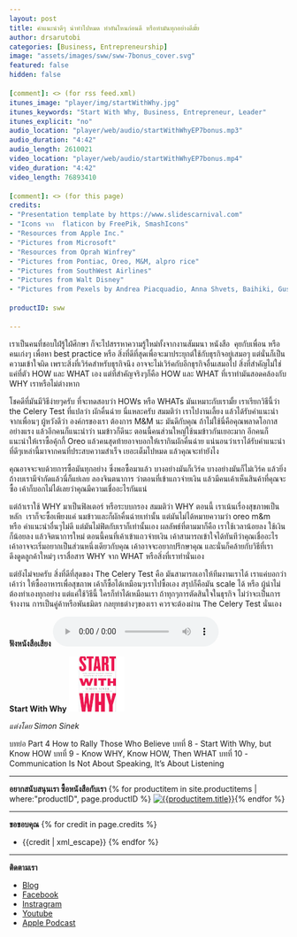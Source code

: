 ```yaml
---
layout: post
title: คำแนะนำดีๆ น่าทำไปหมด ทำอันไหนก่อนดี หรือทำมันทุกอย่างดีมั้ย
author: drsarutobi
categories: [Business, Entrepreneurship]
image: "assets/images/sww/sww-7bonus_cover.svg"
featured: false
hidden: false

[comment]: <> (for rss feed.xml)
itunes_image: "player/img/startWithWhy.jpg"
itunes_keywords: "Start With Why, Business, Entrepreneur, Leader"
itunes_explicit: "no"
audio_location: "player/web/audio/startWithWhyEP7bonus.mp3"
audio_duration: "4:42"
audio_length: 2610021
video_location: "player/web/audio/startWithWhyEP7bonus.mp4"
video_duration: "4:42"
video_length: 76893410

[comment]: <> (for this page)
credits:
- "Presentation template by https://www.slidescarnival.com"
- "Icons จาก  flaticon by FreePik, SmashIcons"
- "Resources from Apple Inc."
- "Pictures from Microsoft"
- "Resources from Oprah Winfrey"
- "Pictures from Pontiac, Oreo, M&M, alpro rice"
- "Pictures from SouthWest Airlines"
- "Pictures from Walt Disney"
- "Pictures from Pexels by Andrea Piacquadio, Anna Shvets, Baihiki, Gustavo Fring, Kewin Bidwell, Mattheus Bartelli, Oleg Magni, Pixabay"

productID: sww

---
```

เราเป็นคนที่ชอบใฝ่รู้ใฝ่ศึกษา 
ก็จะไปสรรหาความรู้ใหม่ทั้งจากงานสัมมนา หนังสือ  คุยกับเพื่อน หรือคนเก่งๆ 
เพื่อหา best practice หรือ สิ่งที่ดีที่สุดเพื่อจะมาประยุกต์ใช้กับธุรกิจอยู่เสมอๆ
แต่นั่นก็เป็นความเข้าใจผิด เพราะสิ่งที่เวิร์คสำหรับธุรกิจนึง อาจจะไม่เวิร์คกับอีกธุรกิจอื่นเสมอไป
สิ่งที่สำคัญไม่ใช่แค่ที่ตัว HOW และ WHAT เอง
แต่ที่สำคัญจริงๆก็คือ HOW และ WHAT ที่เราทำมันสอดคล้องกับ WHY เราหรือไม่ต่างหาก 

โชคดีที่มันมีวิธีง่ายๆครับ ที่จะทดสอบว่า HOWs หรือ WHATs มันเหมาะกับเรามั้ย 
เราเรียกวิธีนี้ว่า the Celery Test ที่แปลว่า ผักคื่นฉ่าย นี่แหละครับ
สมมติว่า เราไปงานเลี้ยง แล้วได้รับคำแนะนำจากเพื่อนๆ ผู้หวังดีว่า 
องค์กรของเรา ต้องการ M&M นะ มันดีกับคุณ 
ถ้าไม่ใช้นี่คือคุณพลาดโอกาสอย่างแรง
แล้วอีกคนก็แนะนำว่า นมข้าวก็ดีนะ ตอนนี้คนส่วนใหญ่ใช้นมข้าวกันเยอะมาก
อีกคนก็แนะนำให้เราซื้อคุ้กกี้ Oreo
แล้วคนสุดท้ายอาจบอกให้เรากินผักคื่นฉ่าย
แน่นอนว่าเราได้รับคำแนะนำที่ดีๆเหล่านี้มาจากคนที่ประสบความสำเร็จ เยอะเต็มไปหมด 
แล้วคุณจะทำยังไง

คุณอาจจะจบด้วยการซื้อมันทุกอย่าง 
ซึ่งพอซื้อมาแล้ว บางอย่างมันก็เวิร์ค บางอย่างมันก็ไม่เวิร์ค 
แล้วยิ่งถ้างบเรามีจำกัดแล้วนี่ก็แย่เลย
ลองจินตนาการ ว่าตอนที่เข้าแถวจ่ายเงิน แล้วมีคนเค้าเห็นสินค้าที่คุณจะซื้อ
เค้าก็บอกไม่ได้เลยว่าคุณมีความเชื่ออะไรกันแน่

แต่ถ้าเราใช้ WHY มาเป็นฟิลเตอร์ หรือระบบกรอง สมมติว่า WHY ตอนนี้ เราเน้นเรื่องสุขภาพเป็นหลัก  
เราก็จะซื้อเพียงแค่ นมข้าวและก็ผักคื่นฉ่ายเท่านั้น 
แต่มันไม่ได้หมายความว่า oreo m&m หรือ คำแนะนำอื่นๆไม่ดี แต่มันไม่ฟิตกับเราก็เท่านั้นเอง
ผลลัพธ์ที่ตามมาก็คือ เราใช้เวลาน้อยลง ใช้เงินก็น้อยลง
แล้วจิตนาการใหม่ ตอนนี้คนที่เค้าเข้าแถวจ่ายเงิน เค้าสามารถเข้าใจได้ทันทีว่าคุณเชื่ออะไร
เค้าอาจจะเริ่มอยากเป็นส่วนหนึ่งเดียวกับคุณ เค้าอาจจะอยากปรึกษาคุณ
และนั่นก็คล้ายกับวิธีที่เราดึงดูดลูกค้าใหม่ๆ
เราสื่อสาร WHY จาก WHAT หรือสิ่งที่เราทำนั่นเอง

แต่ยังไม่จบครับ สิ่งที่ดีที่สุดของ The Celery Test คือ 
มันสามารถเอาให้ทีมงานเราได้ เราแค่บอกว่าเค้าว่า ให้ซื้ออาหารเพื่อสุขภาพ เค้าก็ซื้อได้เหมือนๆเราไปซื้อเอง 
สรุปก็คือมัน scale ได้ หรือ ผู้นำไม่ต้องทำเองทุกอย่าง แต่แค่ใช้วิธีนี้ ใครก็ทำได้เหมือนเรา
ถ้าทุกๆการตัดสินใจในธุรกิจ 
ไม่ว่าจะเป็นการจ้างงาน การเป็นคู่ค้าหรือพันธมิตร กลยุทธต่างๆของเรา 
ควรจะต้องผ่าน The Celery Test นั่นเอง
			 
 **ฟังหนังสือเสียง**
<audio controls>
  <source src="/{{page.audio_location}}" type="audio/mpeg">
Your browser does not support the audio element.
</audio>

**Start With Why** ![Start With Why](/assets/images/sww/book_eng.jpg)

*แต่งโดย Simon Sinek*

บทย่อ Part 4 How to Rally Those Who Believe
บทที่ 8 - Start With Why, but Know HOW
บทที่ 9 - Know WHY, Know HOW, Then WHAT
บทที่ 10 - Communication Is Not About Speaking, It’s About Listening

---
**อยากสนับสนุนเรา ซื้อหนังสือกับเรา**
{% for productitem in site.productitems | where:"productID", page.productID %}
[![{{productitem.title}}](/{{productitem.image_path}})]({{productitem.link}}){% endfor %}

---
**ขอขอบคุณ**
{% for credit in page.credits %}
- {{credit | xml_escape}}
{% endfor %}

---
**ติดตามเรา**
- [Blog]({{site.url}})
- [Facebook](https://www.facebook.com/{{site.facebook}})
- [Instragram](https://www.instagram.com/{{site.instragram}})
- [Youtube](https://www.youtube.com/channel/{{site.youtube}})
- [Apple Podcast](https://podcasts.apple.com/th/podcast/{{site.apple_podcast}})